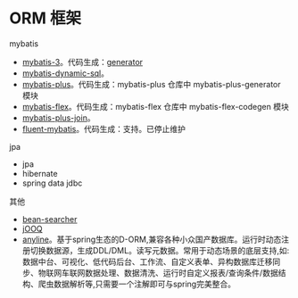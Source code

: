 # ORM 框架

mybatis

* [mybatis-3](https://github.com/mybatis/mybatis-3)。代码生成：[generator](https://github.com/mybatis/generator)
* [mybatis-dynamic-sql](https://github.com/mybatis/mybatis-dynamic-sql)。
* [mybatis-plus](https://github.com/baomidou/mybatis-plus)。代码生成：mybatis-plus 仓库中 mybatis-plus-generator 模块
* [mybatis-flex](https://github.com/mybatis-flex/mybatis-flex)。代码生成：mybatis-flex 仓库中 mybatis-flex-codegen 模块
* [mybatis-plus-join](https://github.com/yulichang/mybatis-plus-join)。
* [fluent-mybatis](https://github.com/atool/fluent-mybatis)。代码生成：支持。已停止维护

jpa

* jpa
* hibernate
* spring data jdbc

其他

* [bean-searcher](https://github.com/troyzhxu/bean-searcher)
* [jOOQ](https://github.com/jOOQ/jOOQ)
* [anyline](https://gitee.com/anyline/anyline)。基于spring生态的D-ORM,兼容各种小众国产数据库。运行时动态注册切换数据源，生成DDL/DML。读写元数据。常用于动态场景的底层支持,如:数据中台、可视化、低代码后台、工作流、自定义表单、异构数据库迁移同步、物联网车联网数据处理、数据清洗、运行时自定义报表/查询条件/数据结构、爬虫数据解析等,只需要一个注解即可与spring完美整合。